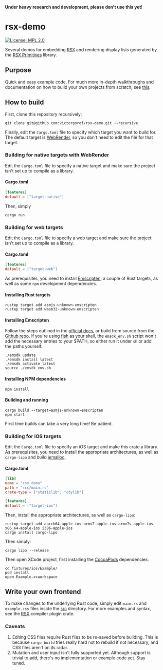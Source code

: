 **Under heavy research and development, please don't use this yet!**

# rsx-demo
[![License: MPL 2.0](https://img.shields.io/badge/License-MPL%202.0-brightgreen.svg)](https://opensource.org/licenses/MPL-2.0)

Several demos for embedding [RSX](https://github.com/victorporof/rsx) and rendering display lists generated by the [RSX Primitives](https://github.com/victorporof/rsx-primitives) library.

## Purpose
Quick and easy example code. For much more in-depth walkthroughs and documentation on how to build your own projects from scratch, see [this](https://github.com/victorporof/rsx-renderers).

## How to build
First, clone this repository recursively:
```
git clone git@github.com:victorporof/rsx-demo.git --recursive
```

Finally, edit the `Cargo.toml` file to specify which target you want to build for. The default target is [WebRender](https://github.com/servo/webrender), so you don't need to edit the file for that target.

### Building for native targets with WebRender
Edit the `Cargo.toml` file to specify a native target and make sure the project isn't set up to compile as a library.

#### Cargo.toml
```toml
[features]
default = ["target-native"]
```

Then, simply
```
cargo run
```

### Building for web targets
Edit the `Cargo.toml` file to specify a web target and make sure the project isn't set up to compile as a library.

#### Cargo.toml
```toml
[features]
default = ["target-web"]
```

As prerequisites, you need to install [Emscripten](https://kripken.github.io/emscripten-site/docs/getting_started/index.html), a couple of Rust targets, as well as some `npm` development dependencies.

#### Installing Rust targets

```
rustup target add asmjs-unknown-emscripten
rustup target add wasm32-unknown-emscripten
```

#### Installing Emscripten

Follow the steps outlined in the [official docs](https://kripken.github.io/emscripten-site/docs/getting_started/index.html), or build from source from the [Github repo](https://github.com/juj/emsdk). If you're using [fish](https://fishshell.com) as your shell, the `emsdk_env.sh` script won't add the necessary entries to your $PATH, so either run it under `sh` or add the paths yourself.

```
./emsdk update
./emsdk install latest
./emsdk activate latest
source ./emsdk_env.sh
```

#### Installing NPM dependencies

```
npm install
```

#### Building and running

```
cargo build --target=asmjs-unknown-emscripten
npm start
```

First time builds can take a very long time! Be patient.

### Building for iOS targets
Edit the `Cargo.toml` file to specify an iOS target and make this crate a library. As prerequisites, you need to install the appropriate architectures, as well as `cargo-lipo` and build [jemalloc](https://github.com/jemalloc/jemalloc).

#### Cargo.toml
```toml
[lib]
name = "rsx_demo"
path = "src/main.rs"
crate-type = ["staticlib", "cdylib"]

[features]
default = ["target-ios"]
```

Then, install the appropriate architectures, as well as `cargo-lipo`:
```
rustup target add aarch64-apple-ios armv7-apple-ios armv7s-apple-ios x86_64-apple-ios i386-apple-ios
cargo install cargo-lipo
```

Then simply:
```
cargo lipo --release
```

Then open XCode project, first installing the [CocoaPods](https://cocoapods.org) dependencies:
```
cd fixtures/ios/Example/
pod install
open Example.xcworkspace
```

## Write your own frontend
To make changes to the underlying Rust code, simply edit `main.rs` and `example.css` files inside the [src](https://github.com/victorporof/rsx-demo/tree/master/src) directory. For more examples and syntax, see the [RSX](https://github.com/victorporof/rsx) compiler plugin crate.

### Caveats
1. Editing CSS files require Rust files to be re-saved before building. This is because `cargo build` tries really hard not to rebuild if not necessary, and CSS files aren't on its radar.
2. Mutation and user input isn't fully supported yet. Although support is trivial to add, there's no implementation or example code yet. Stay tuned.